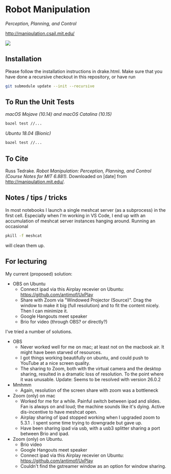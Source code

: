 # Robot Manipulation

_Perception, Planning, and Control_

<http://manipulation.csail.mit.edu/>

![](https://github.com/RussTedrake/manipulation/workflows/CI/badge.svg)

## Installation

Please follow the installation instructions in drake.html.  Make sure that you have done a recursive checkout in this repository, or have run

```bash
git submodule update --init --recursive
```

## To Run the Unit Tests

_macOS Mojave (10.14) and macOS Catalina (10.15)_

```zsh
bazel test //...
```

_Ubuntu 18.04 (Bionic)_

```bash
bazel test //...
```

## To Cite

Russ Tedrake. _Robot Manipulation: Perception, Planning, and Control (Course
Notes for MIT 6.881)._ Downloaded on [date] from <http://manipulation.mit.edu/>.


## Notes / tips / tricks

In most notebooks I launch a single meshcat server (as a subprocess) in the first cell.  Especially when I'm working in VS Code, I end up with an accumulation of meshcat server instances hanging around.  Running an occasional
```bash
pkill -f meshcat
```
will clean them up.


## For lecturing

My current (proposed) solution:
- OBS on Ubuntu
  - Connect ipad via this Airplay recevier on Ubuntu: https://github.com/antimof/UxPlay
  - Share with Zoom via "Windowed Projector (Source)".  Drag the window to make it big (full resolution) and to fit the content nicely.  Then I can minimize it. 
  - Google Hangouts meet speaker
  - Brio for video (through OBS?  or directly?)

I've tried a number of solutions.
- OBS
  - Never worked well for me on mac; at least not on the macbook air.  It might have been starved of resources.
  - I got things working beautifully on ubuntu, and could push to YouTube at a nice screen quality.
  - The sharing to Zoom, both with the virtual camera and the desktop sharing, resulted in a dramatic loss of resolution.  To the point where it was unusable.  Update: Seems to be resolved with version 26.0.2
- Mmhmm
  - Again, resolution of the screen share with zoom was a bottleneck
- Zoom (only) on mac
  - Worked for me for a while.  Painful switch between ipad and slides.  Fan is always on and loud; the machine sounds like it's dying.  Active dis-incentive to have meshcat open.
  - Airplay sharing of ipad stopped working when I upgraded zoom to 5.3.1 .  I spent some time trying to downgrade but gave up.
  - Have been sharing ipad via usb, with a usb3 splitter sharing a port between Brio and ipad.
- Zoom (only) on Ubuntu.
  - Brio video
  - Google Hangouts meet speaker
  - Connect ipad via this Airplay recevier on Ubuntu: https://github.com/antimof/UxPlay
  - Couldn't find the gstreamer window as an option for window sharing.